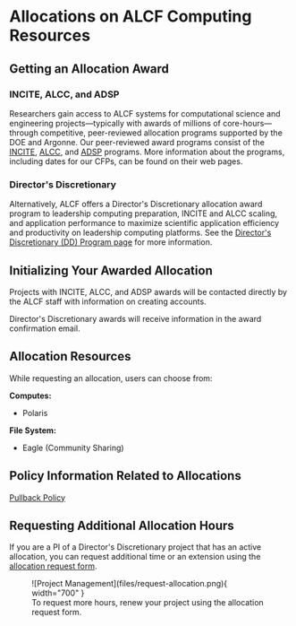 # Allocations on ALCF Computing Resources

## Getting an Allocation Award
### INCITE, ALCC, and ADSP
Researchers gain access to ALCF systems for computational science and engineering projects—typically with awards of millions of core-hours—through competitive, peer-reviewed allocation programs supported by the DOE and Argonne. Our peer-reviewed award programs consist of the [INCITE](https://www.alcf.anl.gov/science/incite-allocation-program), [ALCC](https://www.alcf.anl.gov/science/alcc-allocation-program), and [ADSP](https://www.alcf.anl.gov/science/adsp-allocation-program) programs. More information about the programs, including dates for our CFPs, can be found on their web pages.

### Director's Discretionary 
Alternatively, ALCF offers a Director's Discretionary allocation award program to leadership computing preparation, INCITE and ALCC scaling, and application performance to maximize scientific application efficiency and productivity on leadership computing platforms. See the [Director's Discretionary (DD) Program page](https://www.alcf.anl.gov/science/directors-discretionary-allocation-program) for more information.

## Initializing Your Awarded Allocation 
Projects with INCITE, ALCC, and ADSP awards will be contacted directly by the ALCF staff with information on creating accounts.

Director's Discretionary awards will receive information in the award confirmation email. 

## Allocation Resources
While requesting an allocation, users can choose from:

**Computes:** 
* Polaris

**File System:** 
* Eagle (Community Sharing)

## Policy Information Related to Allocations
[Pullback Policy](../../policies/queue-scheduling/pullback-policy.md)

## Requesting Additional Allocation Hours
If you are a PI of a Director's Discretionary project that has an active allocation, you can request additional time or an extension using the [allocation request form](https://accounts.alcf.anl.gov/allocationRequests).

<figure markdown>
  ![Project Management](files/request-allocation.png){ width="700" }
  <figcaption>To request more hours, renew your project using the allocation request form.</figcaption>
</figure>
